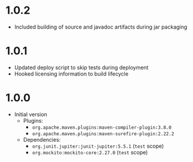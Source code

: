 # 1.0.2

* Included building of source and javadoc artifacts during jar packaging

# 1.0.1

* Updated deploy script to skip tests during deployment
* Hooked licensing information to build lifecycle

# 1.0.0

* Initial version
  * Plugins:
    * `org.apache.maven.plugins:maven-compiler-plugin:3.8.0`
    * `org.apache.maven.plugins:maven-surefire-plugin:2.22.2`
  * Dependencies:
    * `org.junit.jupiter:junit-jupiter:5.5.1` (`test` scope)
    * `org.mockito:mockito-core:2.27.0` (`test` scope)

